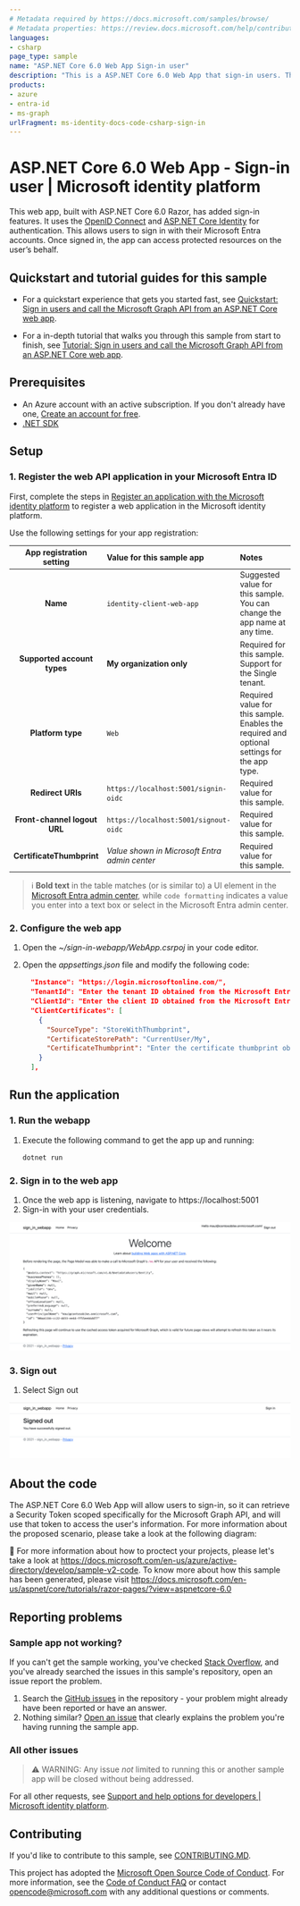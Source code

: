 ```yaml
---
# Metadata required by https://docs.microsoft.com/samples/browse/
# Metadata properties: https://review.docs.microsoft.com/help/contribute/samples/process/onboarding?branch=main#add-metadata-to-readme
languages:
- csharp
page_type: sample
name: "ASP.NET Core 6.0 Web App Sign-in user"
description: "This is a ASP.NET Core 6.0 Web App that sign-in users. The code in this sample is used by one or more articles on docs.microsoft.com."
products:
- azure
- entra-id
- ms-graph
urlFragment: ms-identity-docs-code-csharp-sign-in
---
```


# ASP.NET Core 6.0 Web App - Sign-in user | Microsoft identity platform

This web app, built with ASP.NET Core 6.0 Razor, has added sign-in features. It uses the [OpenID Connect](https://docs.microsoft.com/en-us/entra/identity-platform/v2-protocols-oidc) and [ASP.NET Core Identity](https://docs.microsoft.com/en-us/aspnet/core/security/authentication/identity?view=aspnetcore-6.0) for authentication. This allows users to sign in with their Microsoft Entra accounts. Once signed in, the app can access protected resources on the user’s behalf.

## Quickstart and tutorial guides for this sample

- For a quickstart experience that gets you started fast, see [Quickstart: Sign in users and call the Microsoft Graph API from an ASP.NET Core web app](https://docs.microsoft.com/entra/identity-platform/tutorial-web-app-dotnet-register-app).

- For a in-depth tutorial that walks you through this sample from start to finish, see [Tutorial: Sign in users and call the Microsoft Graph API from an ASP.NET Core web app](https://docs.microsoft.com/entra/identity-platform/tutorial-web-app-dotnet-register-app).

## Prerequisites

- An Azure account with an active subscription. If you don't already have one, [Create an account for free](https://azure.microsoft.com/free/?WT.mc_id=A261C142F).
- [.NET SDK](https://dotnet.microsoft.com/download)

## Setup

<a name='1-register-the-web-api-application-in-your-azure-active-directory'></a>

### 1. Register the web API application in your Microsoft Entra ID

First, complete the steps in [Register an application with the Microsoft identity platform](https://docs.microsoft.com/entra/identity-platform/tutorial-web-app-dotnet-register-app) to register a web application in the Microsoft identity platform.

Use the following settings for your app registration:

| App registration <br/> setting | Value for this sample app                          | Notes                                                                                                       |
|:------------------------------:|:---------------------------------------------------|:------------------------------------------------------------------------------------------------------------|
| **Name**                      | `identity-client-web-app`                          | Suggested value for this sample. <br/> You can change the app name at any time.                           |
| **Supported account types**   | **My organization only**                           | Required for this sample. <br/> Support for the Single tenant.                         |
| **Platform type**             | `Web`                                              | Required value for this sample. <br/> Enables the required and optional settings for the app type.               |
| **Redirect URIs**             | `https://localhost:5001/signin-oidc`               | Required value for this sample.|
| **Front-channel logout URL**  | `https://localhost:5001/signout-oidc`              | Required value for this sample.|
| **CertificateThumbprint**     | _Value shown in Microsoft Entra admin center_      | Required value for this sample.|

> :information_source: **Bold text** in the table matches (or is similar to) a UI element in the [Microsoft Entra admin center](https://entra.microsoft.com/#home), while `code formatting` indicates a value you enter into a text box or select in the Microsoft Entra admin center.

### 2. Configure the web app

1. Open the _~/sign-in-webapp/WebApp.csrpoj_ in your code editor.
1. Open the _appsettings.json_ file and modify the following code:

    ```json
      "Instance": "https://login.microsoftonline.com/",
      "TenantId": "Enter the tenant ID obtained from the Microsoft Entra Admin Center",
      "ClientId": "Enter the client ID obtained from the Microsoft Entra Admin Center",
      "ClientCertificates": [
        {
          "SourceType": "StoreWithThumbprint",
          "CertificateStorePath": "CurrentUser/My",
          "CertificateThumbprint": "Enter the certificate thumbprint obtained the Microsoft Entra Admin Center"
        }   
      ],
    ```

## Run the application

### 1. Run the webapp

1. Execute the following command to get the app up and running:

   ```bash
   dotnet run
   ```

### 2. Sign in to the web app

1. Once the web app is listening, navigate to https://localhost:5001
1. Sign-in with your user credentials.

![A screenshot of an ASP.NET Core 6.0 Web App displaying a response from Microsoft Graph.](./media/app-signedin.png)

### 3. Sign out

1. Select Sign out

![A screenshot of an ASP.NET Core 6.0 Web App indicating the user signed-out and allowing click "Sign in" to signin again.](./app-signedout.png)

## About the code

The ASP.NET Core 6.0 Web App will allow users to sign-in, so it can retrieve a Security Token scoped specifically for the Microsoft Graph API, and will use that token to access the user's information. For more information about the proposed scenario, please take a look at the following diagram:

:link: For more information about how to proctect your projects, please let's take a look at https://docs.microsoft.com/en-us/azure/active-directory/develop/sample-v2-code. To know more about how this sample has been generated, please visit https://docs.microsoft.com/en-us/aspnet/core/tutorials/razor-pages/?view=aspnetcore-6.0

## Reporting problems

### Sample app not working?

If you can't get the sample working, you've checked [Stack Overflow](http://stackoverflow.com/questions/tagged/msal), and you've already searched the issues in this sample's repository, open an issue report the problem.

1. Search the [GitHub issues](../../issues) in the repository - your problem might already have been reported or have an answer.
1. Nothing similar? [Open an issue](../../issues/new) that clearly explains the problem you're having running the sample app.

### All other issues

> :warning: WARNING: Any issue _not_ limited to running this or another sample app will be closed without being addressed.

For all other requests, see [Support and help options for developers | Microsoft identity platform](https://docs.microsoft.com/azure/active-directory/develop/developer-support-help-options).

## Contributing

If you'd like to contribute to this sample, see [CONTRIBUTING.MD](/CONTRIBUTING.md).

This project has adopted the [Microsoft Open Source Code of Conduct](https://opensource.microsoft.com/codeofconduct/). For more information, see the [Code of Conduct FAQ](https://opensource.microsoft.com/codeofconduct/faq/) or contact [opencode@microsoft.com](mailto:opencode@microsoft.com) with any additional questions or comments.
